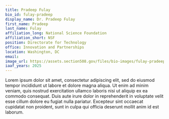 ```yaml
---
title: Pradeep Fulay
bio_id: fulay-pradeep
display_name: Dr. Pradeep Fulay
first_name: Pradeep
last_name: Fulay
affiliation_long: National Science Foundation
affiliation_short: NSF
position: Directorate for Technology
office: Innovation and Partnerships
location: Washington, DC
email: 
image_url: https://assets.section508.gov/files/bio-images/fulay-pradeep.png
iaaf_years: 2025
---
```

Lorem ipsum dolor sit amet, consectetur adipiscing elit, sed do eiusmod tempor incididunt ut labore et dolore magna aliqua. Ut enim ad minim veniam, quis nostrud exercitation ullamco laboris nisi ut aliquip ex ea commodo consequat. Duis aute irure dolor in reprehenderit in voluptate velit esse cillum dolore eu fugiat nulla pariatur. Excepteur sint occaecat cupidatat non proident, sunt in culpa qui officia deserunt mollit anim id est laborum.